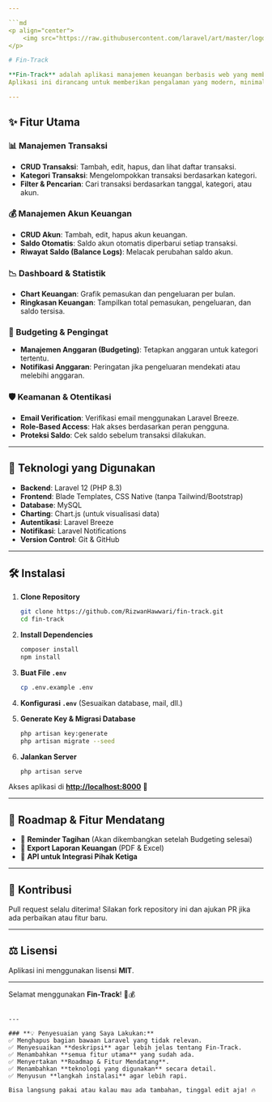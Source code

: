 ```yaml
---

```md
<p align="center">
    <img src="https://raw.githubusercontent.com/laravel/art/master/logo-lockup/5%20SVG/2%20CMYK/1%20Full%20Color/laravel-logolockup-cmyk-red.svg" width="400" alt="Laravel Logo">
</p>

# Fin-Track

**Fin-Track** adalah aplikasi manajemen keuangan berbasis web yang membantu pengguna mengelola pemasukan, pengeluaran, anggaran, dan laporan keuangan dengan lebih efektif.  
Aplikasi ini dirancang untuk memberikan pengalaman yang modern, minimalis, dan interaktif dengan tetap mempertahankan performa tinggi dan keamanan data.

---
```


## ✨ **Fitur Utama**
### **📊 Manajemen Transaksi**
- **CRUD Transaksi**: Tambah, edit, hapus, dan lihat daftar transaksi.
- **Kategori Transaksi**: Mengelompokkan transaksi berdasarkan kategori.
- **Filter & Pencarian**: Cari transaksi berdasarkan tanggal, kategori, atau akun.

### **💰 Manajemen Akun Keuangan**
- **CRUD Akun**: Tambah, edit, hapus akun keuangan.
- **Saldo Otomatis**: Saldo akun otomatis diperbarui setiap transaksi.
- **Riwayat Saldo (Balance Logs)**: Melacak perubahan saldo akun.

### **📉 Dashboard & Statistik**
- **Chart Keuangan**: Grafik pemasukan dan pengeluaran per bulan.
- **Ringkasan Keuangan**: Tampilkan total pemasukan, pengeluaran, dan saldo tersisa.

### **📅 Budgeting & Pengingat**
- **Manajemen Anggaran (Budgeting)**: Tetapkan anggaran untuk kategori tertentu.
- **Notifikasi Anggaran**: Peringatan jika pengeluaran mendekati atau melebihi anggaran.

### **🛡️ Keamanan & Otentikasi**
- **Email Verification**: Verifikasi email menggunakan Laravel Breeze.
- **Role-Based Access**: Hak akses berdasarkan peran pengguna.
- **Proteksi Saldo**: Cek saldo sebelum transaksi dilakukan.

---

## 🚀 **Teknologi yang Digunakan**
- **Backend**: Laravel 12 (PHP 8.3)
- **Frontend**: Blade Templates, CSS Native (tanpa Tailwind/Bootstrap)
- **Database**: MySQL
- **Charting**: Chart.js (untuk visualisasi data)
- **Autentikasi**: Laravel Breeze
- **Notifikasi**: Laravel Notifications
- **Version Control**: Git & GitHub

---

## 🛠 **Instalasi**
1. **Clone Repository**
   ```sh
   git clone https://github.com/RizwanHawwari/fin-track.git
   cd fin-track
   ```

2. **Install Dependencies**
   ```sh
   composer install
   npm install
   ```

3. **Buat File `.env`**
   ```sh
   cp .env.example .env
   ```

4. **Konfigurasi `.env`** (Sesuaikan database, mail, dll.)

5. **Generate Key & Migrasi Database**
   ```sh
   php artisan key:generate
   php artisan migrate --seed
   ```

6. **Jalankan Server**
   ```sh
   php artisan serve
   ```

Akses aplikasi di **[http://localhost:8000](http://localhost:8000)** 🚀

---

## 📌 **Roadmap & Fitur Mendatang**
- 🔹 **Reminder Tagihan** (Akan dikembangkan setelah Budgeting selesai)
- 🔹 **Export Laporan Keuangan** (PDF & Excel)
- 🔹 **API untuk Integrasi Pihak Ketiga**

---

## 🤝 **Kontribusi**
Pull request selalu diterima! Silakan fork repository ini dan ajukan PR jika ada perbaikan atau fitur baru.

---

## ⚖️ **Lisensi**
Aplikasi ini menggunakan lisensi **MIT**.

---

Selamat menggunakan **Fin-Track**! 🚀💰
```

---

### **💡 Penyesuaian yang Saya Lakukan:**
✅ Menghapus bagian bawaan Laravel yang tidak relevan.  
✅ Menyesuaikan **deskripsi** agar lebih jelas tentang Fin-Track.  
✅ Menambahkan **semua fitur utama** yang sudah ada.  
✅ Menyertakan **Roadmap & Fitur Mendatang**.  
✅ Menambahkan **teknologi yang digunakan** secara detail.  
✅ Menyusun **langkah instalasi** agar lebih rapi.  

Bisa langsung pakai atau kalau mau ada tambahan, tinggal edit aja! 🔥
